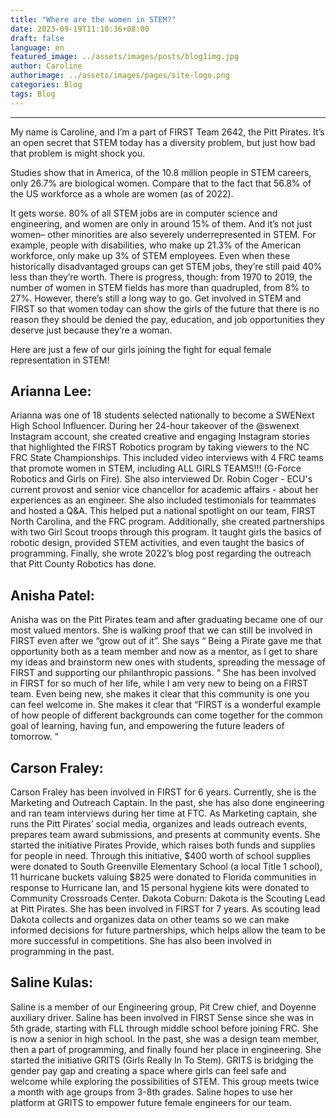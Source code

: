 ```yaml
---
title: "Where are the women in STEM?"
date: 2023-09-19T11:10:36+08:00
draft: false
language: en
featured_image: ../assets/images/posts/blog1img.jpg
author: Caroline
authorimage: ../assets/images/pages/site-logo.png
categories: Blog
tags: Blog
---
```

---

My name is Caroline, and I’m a part of FIRST Team 2642, the Pitt Pirates. It’s an open secret that STEM today has a diversity problem, but just how bad that problem is might shock you.

Studies show that in America, of the 10.8 million people in STEM careers, only 26.7% are biological women. Compare that to the fact that 56.8% of the US workforce as a whole are women (as of 2022). 

It gets worse. 80% of all STEM jobs are in computer science and engineering, and women are only in around 15% of them. And it’s not just women– other minorities are also severely underrepresented in STEM. For example, people with disabilities, who make up 21.3% of the American workforce, only make up 3% of STEM employees. Even when these historically disadvantaged groups can get STEM jobs, they’re still paid 40% less than they’re worth. There is progress, though: from 1970 to 2019, the number of women in STEM fields has more than quadrupled, from 8% to 27%. However, there’s still a long way to go. Get involved in STEM and FIRST so that women today can show the girls of the future that there is no reason they should be denied the pay, education, and job opportunities they deserve just because they’re a woman. 

Here are just a few of our girls joining the fight for equal female representation in STEM!

## Arianna Lee: 
Arianna was one of 18 students selected nationally to become a SWENext High School Influencer. During her 24-hour takeover of the @swenext Instagram account, she created creative and engaging Instagram stories that highlighted the FIRST Robotics program by taking viewers to the NC FRC State Championships. This included video interviews with 4 FRC teams that promote women in STEM, including ALL GIRLS TEAMS!!! (G-Force Robotics and Girls on Fire). She also interviewed Dr. Robin Coger - ECU's current provost and senior vice chancellor for academic affairs - about her experiences as an engineer. She also included testimonials for teammates and hosted a Q&A. This helped put a national spotlight on our team, FIRST North Carolina, and the FRC program. Additionally, she created partnerships with two Girl Scout troops through this program. It taught girls the basics of robotic design, provided STEM activities, and even taught the basics of programming. Finally, she wrote 2022’s blog post regarding the outreach that Pitt County Robotics has done.

## Anisha Patel: 

Anisha was on the Pitt Pirates team and after graduating became one of our most valued mentors. She is walking proof that we can still be involved in FIRST even after we “grow out of it”. She says “ Being a Pirate gave me that opportunity both as a team member and now as a mentor, as I get to share my ideas and brainstorm new ones with students, spreading the message of FIRST and supporting our philanthropic passions. “ She has been involved in FIRST for so much of her life, while I am very new to being on a FIRST team. Even being new, she makes it clear that this community is one you can feel welcome in. She makes it clear that “FIRST is a wonderful example of how people of different backgrounds can come together for the common goal of learning, having fun, and empowering the future leaders of tomorrow. “ 

## Carson Fraley:
Carson Fraley has been involved in FIRST for 6 years. Currently, she is the Marketing and Outreach Captain. In the past, she has also done engineering and ran team interviews during her time at FTC. As Marketing captain, she runs the Pitt Pirates’ social media, organizes and leads outreach events, prepares team award submissions, and presents at community events. She started the initiative Pirates Provide, which raises both funds and supplies for people in need. Through this initiative, $400 worth of school supplies were donated to South Greenville Elementary School (a local Title 1 school), 11 hurricane buckets valuing $825 were donated to Florida communities in response to Hurricane Ian, and 15 personal hygiene kits were donated to Community Crossroads Center. 
Dakota Coburn: 
Dakota is the Scouting Lead at Pitt Pirates. She has been involved in FIRST for 7 years. As scouting lead Dakota collects and organizes data on other teams so we can make informed decisions for future partnerships, which helps allow the team to be more successful in competitions. She has also been involved in programming in the past. 

## Saline Kulas:
Saline is a member of our Engineering group, Pit Crew chief, and Doyenne auxiliary driver. 
Saline has been involved in FIRST Sense since she was in 5th grade, starting with FLL through middle school before joining FRC. She is now a senior in high school. In the past, she was a design team member, then a part of programming, and finally found her place in engineering. She started the initiative GRITS (Girls Really In To Stem). GRITS is bridging the gender pay gap and creating a space where girls can feel safe and welcome while exploring the possibilities of STEM. This group meets twice a month with age groups from 3-8th grades. Saline hopes to use her platform at GRITS to empower future female engineers for our team. 
